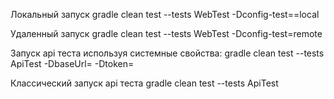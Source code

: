 Локальный запуск
gradle clean test --tests WebTest -Dconfig-test==local

Удаленный запуск
gradle clean test --tests WebTest -Dconfig-test=remote


Запуск api теста используя системные свойства:
gradle clean test --tests ApiTest -DbaseUrl= -Dtoken=

Классический запуск api теста
gradle clean test --tests ApiTest
